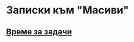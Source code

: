 # Записки към "Масиви"

## [Време за задачи](https://github.com/vasilzahariev/IP-Practicum-Tasks/blob/main/Week%2005%20-%20Arrays/Tasks.md)